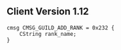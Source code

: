 ## Client Version 1.12

```rust,ignore
cmsg CMSG_GUILD_ADD_RANK = 0x232 {
    CString rank_name;    
}

```
